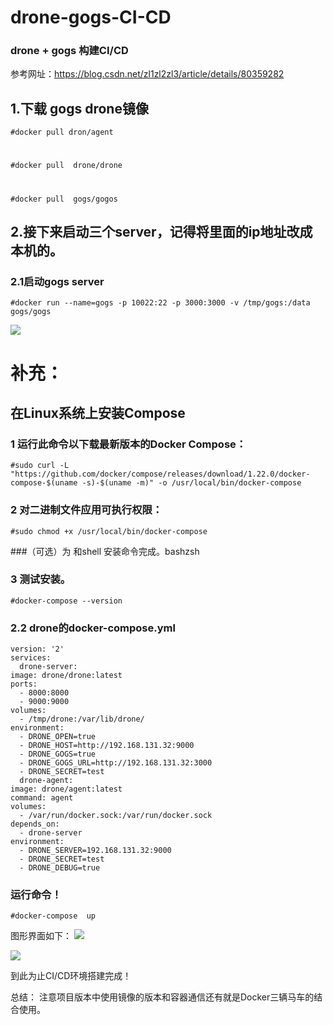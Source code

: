 # drone-gogs-CI-CD
### drone + gogs 构建CI/CD #
参考网址：https://blog.csdn.net/zl1zl2zl3/article/details/80359282


## 1.下载 gogs drone镜像 ##


    #docker pull dron/agent
# 
    #docker pull  drone/drone
# 
    #docker pull  gogs/gogos

## 2.接下来启动三个server，记得将里面的ip地址改成本机的。 ##

### 2.1启动gogs server

    #docker run --name=gogs -p 10022:22 -p 3000:3000 -v /tmp/gogs:/data gogs/gogs
![](https://i.imgur.com/qc4Eyy3.png)


# 补充：
## 在Linux系统上安装Compose ##

### 1 运行此命令以下载最新版本的Docker Compose： ##

    #sudo curl -L "https://github.com/docker/compose/releases/download/1.22.0/docker-compose-$(uname -s)-$(uname -m)" -o /usr/local/bin/docker-compose

###  2 对二进制文件应用可执行权限：
    #sudo chmod +x /usr/local/bin/docker-compose



###（可选）为 和shell 安装命令完成。bashzsh

### 3 测试安装。
    #docker-compose --version

### 2.2 drone的docker-compose.yml


    version: '2'
    services:
      drone-server:
    image: drone/drone:latest
    ports:
      - 8000:8000
      - 9000:9000
    volumes:
      - /tmp/drone:/var/lib/drone/
    environment:
      - DRONE_OPEN=true
      - DRONE_HOST=http://192.168.131.32:9000
      - DRONE_GOGS=true
      - DRONE_GOGS_URL=http://192.168.131.32:3000
      - DRONE_SECRET=test
      drone-agent:
    image: drone/agent:latest
    command: agent
    volumes:
      - /var/run/docker.sock:/var/run/docker.sock
    depends_on:
      - drone-server
    environment:
      - DRONE_SERVER=192.168.131.32:9000
      - DRONE_SECRET=test
      - DRONE_DEBUG=true

### 运行命令！

    #docker-compose  up 

图形界面如下：
![](https://i.imgur.com/kG9njhj.png)

![](https://i.imgur.com/USfrPvw.png)


到此为止CI/CD环境搭建完成！

总结：
注意项目版本中使用镜像的版本和容器通信还有就是Docker三辆马车的结合使用。